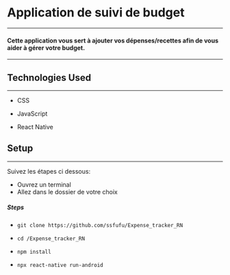 # Application de suivi de budget

<hr>
<h4>Cette application vous sert à ajouter vos dépenses/recettes afin de vous aider à gérer votre budget.</h4>
<hr>

<h2>Technologies Used</h2>
<hr>
<ul>
  <li>CSS</li>
</ul>

<ul>
<li>JavaScript</li>
</ul>
<ul>
  <li>React Native</li>
</ul>

<h2>Setup</h2>
<hr>
<p>Suivez les étapes ci dessous:</p>
<ul>
  <li>Ouvrez un terminal</li>
  <li>Allez dans le dossier de votre choix</li>
</ul>

<h5>Steps</h5>
<ul>
  <li><code>git clone https://github.com/ssfufu/Expense_tracker_RN</code></li>
</ul>
<ul>
  <li><code>cd /Expense_tracker_RN</code></li>
</ul>
<ul>
  <li><code>npm install</code></li>
</ul>
<ul>
  <li><code>npx react-native run-android</code></li>
</ul>
